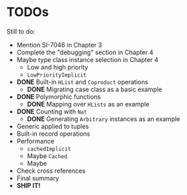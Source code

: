 # TODOs

Still to do:

  - Mention SI-7046 in Chapter 3
  - Complete the "debugging" section in Chapter 4
  - Maybe type class instance selection in Chapter 4
    - Low and high priority
    - `LowPriorityImplicit`
  - **DONE** Built-in `HList` and `Coproduct` operations
    - **DONE** Migrating case class as a basic example
  - **DONE** Polymorphic functions
    - **DONE** Mapping over `HLists` as an example
  - **DONE** Counting with `Nat`
    - **DONE** Generating `Arbitrary` instances as an example
  - Generic applied to tuples
  - Built-in record operations
  - Performance
    - `cachedImplicit`
    - Maybe `Cached`
    - Maybe
  - Check cross references
  - Final summary
  - **SHIP IT!**
